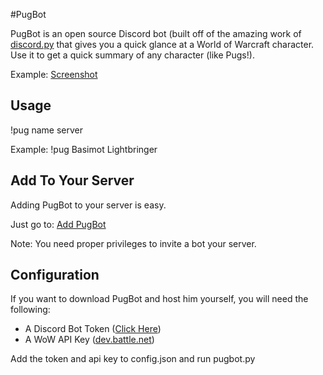 #PugBot

PugBot is an open source Discord bot (built off of the amazing work of [discord.py](https://github.com/Rapptz/discord.py) that gives you a quick glance at a World of Warcraft character. Use it to get a quick summary of any character (like Pugs!).

Example: [Screenshot](https://i.gyazo.com/2be324f099431ebf04e8914a50b98091.png)

## Usage
!pug name server

Example:
!pug Basimot Lightbringer


## Add To Your Server
Adding PugBot to your server is easy.
 
Just go to: [Add PugBot](https://discordapp.com/oauth2/authorize?client_id=252939680465682433&scope=bot&permissions=0)

Note: You need proper privileges to invite a bot your server. 


## Configuration
If you want to download PugBot and host him yourself, you will need the following:

+ A Discord Bot Token ([Click Here](https://discordapp.com/developers/applications/))
+ A WoW API Key ([dev.battle.net](https://dev.battle.net))

Add the token and api key to config.json and run pugbot.py



